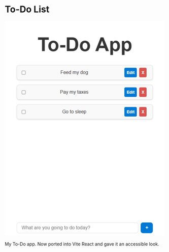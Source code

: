 # To-Do List
![screenshot](./src/assets/doc/screenshot.png)

My To-Do app. Now ported into Vite React and gave it an accessible look.

